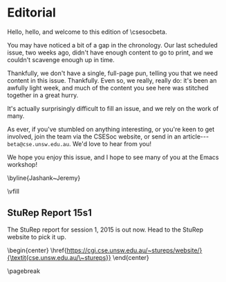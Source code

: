 Editorial
=========

Hello, hello, and welcome to this edition of \csesocbeta.

You may have noticed a bit of a gap in the chronology.  Our last
scheduled issue, two weeks ago, didn't have enough content to go to
print, and we couldn't scavenge enough up in time.

Thankfully, we don't have a single, full-page pun, telling you that we
need content in this issue.  Thankfully.  Even so, we really, really
do: it's been an awfully light week, and much of the content you see
here was stitched together in a great hurry.

It's actually surprisingly difficult to fill an issue, and we rely on
the work of many.

As ever, if you've stumbled on anything interesting, or you're keen to
get involved, join the team via the CSESoc website, or send in an
article---`beta@cse.unsw.edu.au`.  We'd love to hear from you!

We hope you enjoy this issue, and I hope to see many of you at the
Emacs workshop!

\byline{Jashank~Jeremy}

\vfill

StuRep Report 15s1
------------------

The StuRep report for session 1, 2015 is out now.  Head to the StuRep
website to pick it up.

\begin{center}
\href{https://cgi.cse.unsw.edu.au/~stureps/website/}{\textit{cse.unsw.edu.au/\~stureps}}
\end{center}

\pagebreak
